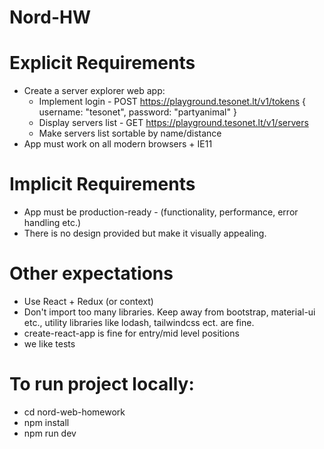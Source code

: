 # Nord-HW
# Explicit Requirements
- Create a server explorer web app:
    * Implement login - POST
    https://playground.tesonet.lt/v1/tokens
    { username: "tesonet", password: "partyanimal" }
    * Display servers list - GET https://playground.tesonet.lt/v1/servers
    * Make servers list sortable by name/distance
- App must work on all modern browsers + IE11

# Implicit Requirements
- App must be production-ready - (functionality, performance, error handling etc.)
- There is no design provided but make it visually appealing.

# Other expectations
- Use React + Redux (or context)
- Don't import too many libraries. Keep away from bootstrap, material-ui etc., utility libraries like lodash, tailwindcss ect. are fine.
- create-react-app is fine for entry/mid level positions
- we like tests

# To run project locally:
- cd nord-web-homework
- npm install
- npm run dev